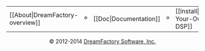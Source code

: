 <div align="center">
<table border=0 cellspacing=2 cellpadding=8><tr><td>[[About|DreamFactory-overview]]</td><td cellspacing=8>&ordm;</td><td>[[Doc|Documentation]]</td><td>&ordm;</td><td>[[Install|Getting-Your-Own-DSP]]</td><td valign=middle>&ordm;</td><td>[[Community|platform-and-community]]</td></tr></table>
</div>

<p align="center">
&copy; 2012-2014 <a href="https://www.dreamfactory.com/" target="_blank">DreamFactory Software, Inc.</a>
</p>

[dfcom]: https://www.dreamfactory.com/  "DreamFactory.com"